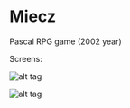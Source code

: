 # Miecz
Pascal RPG game (2002 year)

Screens:

![alt tag](https://github.com/mrygielski/Miecz/blob/master/screen1.png)

![alt tag](https://github.com/mrygielski/Miecz/blob/master/screen2.png)
